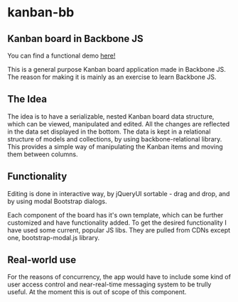 kanban-bb
=========

Kanban board in Backbone JS
---


You can find a functional demo [here!](http://banezaklan.github.io/kanban-bb/ "Kanban Demo")

This is a general purpose Kanban board application made in Backbone JS. The reason for making it is mainly as an exercise to learn Backbone JS. 

The Idea
---
The idea is to have a serializable, nested Kanban board data structure, which can be viewed, manipulated and edited. All the changes are reflected in the data set displayed in the bottom. The data is kept in a relational structure of models and collections, by using backbone-relational library. This provides a simple way of manipulating the Kanban items and moving them between columns.

Functionality
---
Editing is done in interactive way, by jQueryUI sortable - drag and drop, and by using modal Bootstrap dialogs.

Each component of the board has it's own template, which can be further customized and have functionality added. To get the desired functionality I have used some current, popular JS libs. They are pulled from CDNs except one, bootstrap-modal.js library.

Real-world use
---
For the reasons of concurrency, the app would have to include some kind of user access control and near-real-time messaging system to be trully useful. At the moment this is out of scope of this component.



